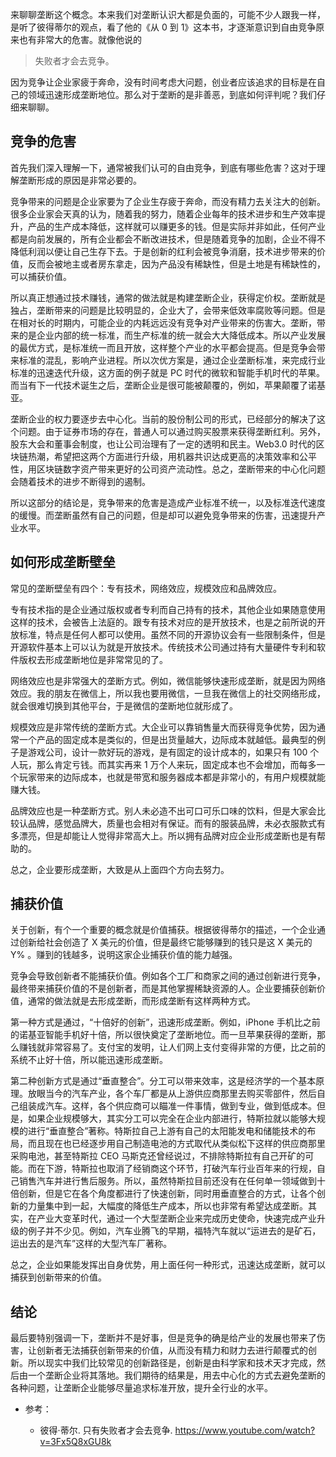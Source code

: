来聊聊垄断这个概念。本来我们对垄断认识大都是负面的，可能不少人跟我一样，是听了彼得蒂尔的观点，看了他的《从 0 到 1》这本书，才逐渐意识到自由竞争原来也有非常大的危害。就像他说的

> 失败者才会去竞争。

因为竞争让企业家疲于奔命，没有时间考虑大问题，创业者应该追求的目标是在自己的领域迅速形成垄断地位。那么对于垄断的是非善恶，到底如何评判呢？我们仔细来聊聊。

## 竞争的危害

首先我们深入理解一下，通常被我们认可的自由竞争，到底有哪些危害？这对于理解垄断形成的原因是非常必要的。

竞争带来的问题是企业家要为了企业生存疲于奔命，而没有精力去关注大的创新。很多企业家会天真的认为，随着我的努力，随着企业每年的技术进步和生产效率提升，产品的生产成本降低，这样就可以赚更多的钱。但是实际并非如此，任何产业都是向前发展的，所有企业都会不断改进技术，但是随着竞争的加剧，企业不得不降低利润以便让自己生存下去。于是创新的红利会被竞争消磨，技术进步带来的价值，反而会被地主或者房东拿走，因为产品没有稀缺性，但是土地是有稀缺性的，可以捕获价值。

所以真正想通过技术赚钱，通常的做法就是构建垄断企业，获得定价权。垄断就是独占，垄断带来的问题是比较明显的，企业大了，会带来低效率腐败等问题。但是在相对长的时期内，可能企业的内耗远远没有竞争对产业带来的伤害大。垄断，带来的是企业内部的统一标准，而生产标准的统一就会大大降低成本。所以产业发展的最优方式，是标准统一而且开放，这样整个产业的水平都会提高。但是竞争会带来标准的混乱，影响产业进程。所以次优方案是，通过企业垄断标准，来完成行业标准的迅速迭代升级，这方面的例子就是 PC 时代的微软和智能手机时代的苹果。而当有下一代技术诞生之后，垄断企业是很可能被颠覆的，例如，苹果颠覆了诺基亚。

垄断企业的权力要逐步去中心化。当前的股份制公司的形式，已经部分的解决了这个问题。由于证券市场的存在，普通人可以通过购买股票来获得垄断红利。另外，股东大会和董事会制度，也让公司治理有了一定的透明和民主。Web3.0 时代的区块链热潮，希望把这两个方面进行升级，用机器共识达成更高的决策效率和公平性，用区块链数字资产带来更好的公司资产流动性。总之，垄断带来的中心化问题会随着技术的进步不断得到的遏制。

所以这部分的结论是，竞争带来的危害是造成产业标准不统一，以及标准迭代速度的缓慢。而垄断虽然有自己的问题，但是却可以避免竞争带来的伤害，迅速提升产业水平。

## 如何形成垄断壁垒

常见的垄断壁垒有四个：专有技术，网络效应，规模效应和品牌效应。

专有技术指的是企业通过版权或者专利而自己持有的技术，其他企业如果随意使用这样的技术，会被告上法庭的。跟专有技术对应的是开放技术，也是之前所说的开放标准，特点是任何人都可以使用。虽然不同的开源协议会有一些限制条件，但是开源软件基本上可以认为就是开放技术。传统技术公司通过持有大量硬件专利和软件版权去形成垄断地位是非常常见的了。

网络效应也是非常强大的垄断方式。例如，微信能够快速形成垄断，就是因为网络效应。我的朋友在微信上，所以我也要用微信，一旦我在微信上的社交网络形成，就会很难切换到其他平台，于是微信的垄断地位就形成了。

规模效应是非常传统的垄断方式。大企业可以靠销售量大而获得竞争优势，因为通常一个产品的固定成本是类似的，但是出货量越大，边际成本就越低。最典型的例子是游戏公司，设计一款好玩的游戏，是有固定的设计成本的，如果只有 100 个人玩，那么肯定亏钱。而其实再来 1 万个人来玩，固定成本也不会增加，而每多一个玩家带来的边际成本，也就是带宽和服务器成本都是非常小的，有用户规模就能赚大钱。

品牌效应也是一种垄断方式。别人未必造不出可口可乐口味的饮料，但是大家会比较认品牌，感觉品牌大，质量也会相对有保证。而有的服装品牌，未必衣服款式有多漂亮，但是却能让人觉得非常高大上。所以拥有品牌对应企业形成垄断也是有帮助的。

总之，企业要形成垄断，大致是从上面四个方向去努力。

## 捕获价值

关于创新，有个一个重要的概念就是价值捕获。根据彼得蒂尔的描述，一个企业通过创新给社会创造了 X 美元的价值，但是最终它能够赚到的钱只是这 X 美元的 Y% 。赚到的钱越多，说明这家企业捕获价值的能力越强。

竞争会导致创新者不能捕获价值。例如各个工厂和商家之间的通过创新进行竞争，最终带来捕获价值的不是创新者，而是其他掌握稀缺资源的人。企业要捕获创新价值，通常的做法就是去形成垄断，而形成垄断有这样两种方式。

第一种方式是通过，“十倍好的创新”，迅速形成垄断。例如，iPhone 手机比之前的诺基亚智能手机好十倍，所以很快奠定了垄断地位。而一旦苹果获得的垄断，那么赚钱就非常容易了。支付宝的发明，让人们网上支付变得非常的方便，比之前的系统不止好十倍，所以能迅速形成垄断。

第二种创新方式是通过“垂直整合”。分工可以带来效率，这是经济学的一个基本原理。放眼当今的汽车产业，各个车厂都是从上游供应商那里去购买零部件，然后自己组装成汽车。这样，各个供应商可以瞄准一件事情，做到专业，做到低成本。但是，如果企业规模够大，其实分工可以完全在企业内部进行，特斯拉就以能够大规模的进行“垂直整合”著称。特斯拉自己上游有自己的太阳能发电和储能技术的布局，而且现在也已经逐步用自己制造电池的方式取代从类似松下这样的供应商那里采购电池，甚至特斯拉 CEO 马斯克还曾经说过，不排除特斯拉有自己开矿的可能。而在下游，特斯拉也取消了经销商这个环节，打破汽车行业百年来的行规，自己销售汽车并进行售后服务。所以，虽然特斯拉目前还没有在任何单一领域做到十倍创新，但是它在各个角度都进行了快速创新，同时用垂直整合的方式，让各个创新的力量集中到一起，大幅度的降低生产成本，所以也非常有希望达成垄断。其实，在产业大变革时代，通过一个大型垄断企业来完成历史使命，快速完成产业升级的例子并不少见。例如，汽车业腾飞的早期，福特汽车就以“运进去的是矿石，运出去的是汽车”这样的大型汽车厂著称。

总之，企业如果能发挥出自身优势，用上面任何一种形式，迅速达成垄断，就可以捕获到创新带来的价值。

## 结论

最后要特别强调一下，垄断并不是好事，但是竞争的确是给产业的发展也带来了伤害，让创新者无法捕获创新带来的价值，从而没有精力和财力去进行颠覆式的创新。所以现实中我们比较常见的创新路径是，创新是由科学家和技术天才完成，然后由一个垄断企业将其落地。我们期待的结果是，用去中心化的方式去避免垄断的各种问题，让垄断企业能够尽量追求标准开放，提升全行业的水平。

- 参考：

  - 彼得·蒂尔. 只有失败者才会去竞争. https://www.youtube.com/watch?v=3Fx5Q8xGU8k
